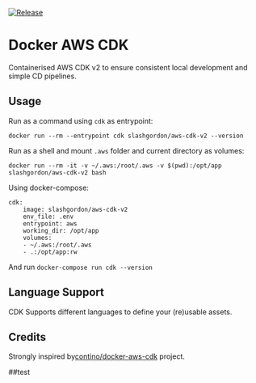 [![Release](https://github.com/SlashGordon/docker-aws-cdk-v2/actions/workflows/release.yaml/badge.svg)](https://github.com/SlashGordon/docker-aws-cdk-v2/actions/workflows/release.yaml)

# Docker AWS CDK
Containerised AWS CDK v2 to ensure consistent local development and simple CD pipelines.

## Usage
Run as a command using `cdk` as entrypoint:

    docker run --rm --entrypoint cdk slashgordon/aws-cdk-v2 --version

Run as a shell and mount `.aws` folder and current directory as volumes:

    docker run --rm -it -v ~/.aws:/root/.aws -v $(pwd):/opt/app slashgordon/aws-cdk-v2 bash

Using docker-compose:

    cdk:
        image: slashgordon/aws-cdk-v2
        env_file: .env
        entrypoint: aws
        working_dir: /opt/app
        volumes:
        - ~/.aws:/root/.aws
        - .:/opt/app:rw

And run `docker-compose run cdk --version`

## Language Support

CDK Supports different languages to define your (re)usable assets.

## Credits

Strongly inspired by[contino/docker-aws-cdk](https://github.com/contino/docker-aws-cdk) project.

##test
